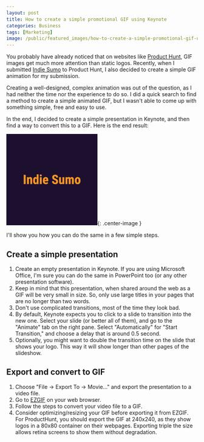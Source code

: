 ```yaml
---
layout: post
title: How to create a simple promotional GIF using Keynote
categories: Business
tags: [Marketing]
image: /public/featured_images/how-to-create-a-simple-promotional-gif-using-keynote.jpg
---
```


You probably have already noticed that on websites like [Product Hunt](https://www.producthunt.com/), GIF images get much more attention than static logos. Recently, when I submitted [Indie Sumo](https://www.producthunt.com/posts/indie-sumo) to Product Hunt, I also decided to create a simple GIF animation for my submission.

Creating a well-designed, complex animation was out of the question, as I had neither the time nor the experience to do so. I did a quick search to find a method to create a simple animated GIF, but I wasn't able to come up with something simple, free and easy to use.

In the end, I decided to create a simple presentation in Keynote, and then find a way to convert this to a GIF. Here is the end result:

![Indie Sumo Promotional GIF](/public/post_images/indie-sumo-gif.gif){: .center-image }

I'll show you how you can do the same in a few simple steps.

## Create a simple presentation
1. Create an empty presentation in Keynote. If you are using Microsoft Office, I'm sure you can do the same in PowerPoint too (or any other presentation software).
2. Keep in mind that this presentation, when shared around the web as a GIF will be very small in size. So, only use large titles in your pages that are no longer than two words.
3. Don't use complicated transitions, most of the time they look bad.
4. By default, Keynote expects you to click to a slide to transition into the new one. Select your slide (or better all of them), and go to the "Animate" tab on the right pane. Select "Automatically" for "Start Transition," and choose a delay that is around 0.5 second.
5. Optionally, you might want to double the transition time on the slide that shows your logo. This way it will show longer than other pages of the slideshow.

## Export and convert to GIF
1. Choose "File -> Export To -> Movie..." and export the presentation to a video file.
2. Go to [EZGIF](https://ezgif.com/video-to-gif) on your web browser.
3. Follow the steps to convert your video file to a GIF.
4. Consider optimizing/resizing your GIF before exporting it from EZGIF. For ProductHunt, you should export the GIF at 240x240, as they show logos in a 80x80 container on their webpages. Exporting triple the size allows retina screens to show them without degradation.